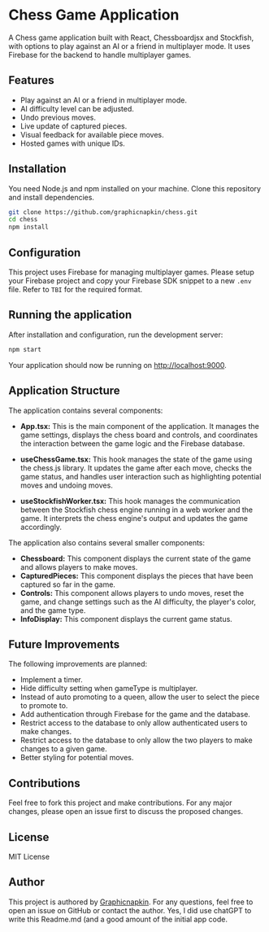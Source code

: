 # Chess Game Application
A Chess game application built with React, Chessboardjsx and Stockfish, with options to play against an AI or a friend in multiplayer mode. It uses Firebase for the backend to handle multiplayer games.

## Features

- Play against an AI or a friend in multiplayer mode.
- AI difficulty level can be adjusted.
- Undo previous moves.
- Live update of captured pieces.
- Visual feedback for available piece moves.
- Hosted games with unique IDs.

## Installation

You need Node.js and npm installed on your machine. Clone this repository and install dependencies.

```bash
git clone https://github.com/graphicnapkin/chess.git
cd chess
npm install
```

## Configuration

This project uses Firebase for managing multiplayer games. Please setup your Firebase project and copy your Firebase SDK snippet to a new `.env` file. Refer to `TBI` for the required format.

## Running the application

After installation and configuration, run the development server:

```bash
npm start
```

Your application should now be running on [http://localhost:9000](http://localhost:9000).

## Application Structure

The application contains several components:

- **App.tsx:** This is the main component of the application. It manages the game settings, displays the chess board and controls, and coordinates the interaction between the game logic and the Firebase database.

- **useChessGame.tsx:** This hook manages the state of the game using the chess.js library. It updates the game after each move, checks the game status, and handles user interaction such as highlighting potential moves and undoing moves.

- **useStockfishWorker.tsx:** This hook manages the communication between the Stockfish chess engine running in a web worker and the game. It interprets the chess engine's output and updates the game accordingly.

The application also contains several smaller components:

- **Chessboard:** This component displays the current state of the game and allows players to make moves.
- **CapturedPieces:** This component displays the pieces that have been captured so far in the game.
- **Controls:** This component allows players to undo moves, reset the game, and change settings such as the AI difficulty, the player's color, and the game type.
- **InfoDisplay:** This component displays the current game status.

## Future Improvements

The following improvements are planned:

- Implement a timer.
- Hide difficulty setting when gameType is multiplayer.
- Instead of auto promoting to a queen, allow the user to select the piece to promote to.
- Add authentication through Firebase for the game and the database.
- Restrict access to the database to only allow authenticated users to make changes.
- Restrict access to the database to only allow the two players to make changes to a given game.
- Better styling for potential moves.

## Contributions

Feel free to fork this project and make contributions. For any major changes, please open an issue first to discuss the proposed changes.

## License

MIT License

## Author

This project is authored by [Graphicnapkin](https://github.com/graphicnapkin). For any questions, feel free to open an issue on GitHub or contact the author.
Yes, I did use chatGPT to write this Readme.md (and a good amount of the initial app code.
